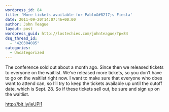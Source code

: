 ```yaml
---
wordpress_id: 84
title: 'More tickets available for Pablo&#8217;s Fiesta'
date: 2011-09-20T14:07:46+00:00
author: John Teague
layout: post
wordpress_guid: http://lostechies.com/johnteague/?p=84
dsq_thread_id:
  - "420304085"
categories:
  - Uncategorized
---
```

The conference sold out about a month ago. Since then we released tickets to everyone on the waitlist. We&#8217;ve released more tickets, so you don&#8217;t have to go on the waitlist right now. I want to make sure that everyone who does want to attend can, so I&#8217;ll try to keep the tickets available up until the cutoff date, which is Sept. 28. So if these tickets sell out, be sure and sign up on the waitlist.

<http://bit.ly/ieUPl1>
